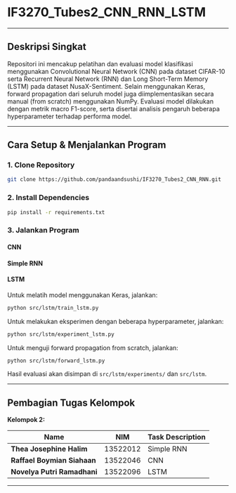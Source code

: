 # IF3270_Tubes2_CNN_RNN_LSTM

---

## Deskripsi Singkat

Repositori ini mencakup pelatihan dan evaluasi model klasifikasi menggunakan Convolutional Neural Network (CNN) pada dataset CIFAR-10 serta Recurrent Neural Network (RNN) dan Long Short-Term Memory (LSTM) pada dataset NusaX-Sentiment. Selain menggunakan Keras, forward propagation dari seluruh model juga diimplementasikan secara manual (from scratch) menggunakan NumPy. Evaluasi model dilakukan dengan metrik macro F1-score, serta disertai analisis pengaruh beberapa hyperparameter terhadap performa model.

---

## Cara Setup & Menjalankan Program

### 1. Clone Repository

```bash
git clone https://github.com/pandaandsushi/IF3270_Tubes2_CNN_RNN.git
```

### 2. Install Dependencies

```bash
pip install -r requirements.txt
```

### 3. Jalankan Program

#### CNN

#### Simple RNN

#### LSTM

Untuk melatih model menggunakan Keras, jalankan:
```bash
python src/lstm/train_lstm.py  
```
Untuk melakukan eksperimen dengan beberapa hyperparameter, jalankan:
```bash
python src/lstm/experiment_lstm.py
```
Untuk menguji forward propagation from scratch, jalankan:
```bash
python src/lstm/forward_lstm.py
```
Hasil evaluasi akan disimpan di `src/lstm/experiments/` dan `src/lstm`.

---

## Pembagian Tugas Kelompok

**Kelompok 2:**

| Name              | NIM          | Task Description                                                                                                                                             |
|-------------------|--------------|---------------------------------------------------------------------------------------------------------------------------------------------------------------|
| **Thea Josephine Halim**    | 13522012      | Simple RNN
| **Raffael Boymian Siahaan**    | 13522046      | CNN
| **Novelya Putri Ramadhani**    | 13522096      | LSTM

---